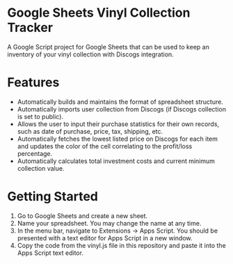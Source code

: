 # Google Sheets Vinyl Collection Tracker
A Google Script project for Google Sheets that can be used to keep an inventory of your vinyl collection with Discogs integration.

# Features
- Automatically builds and maintains the format of spreadsheet structure.
- Automatically imports user collection from Discogs (if Discogs collection is set to public).
- Allows the user to input their purchase statistics for their own records, such as date of purchase, price, tax, shipping, etc.
- Automatically fetches the lowest listed price on Discogs for each item and updates the color of the cell correlating to the profit/loss percentage.
- Automatically calculates total investment costs and current minimum collection value.

# Getting Started
1. Go to Google Sheets and create a new sheet.
2. Name your spreadsheet. You may change the name at any time.
3. In the menu bar, navigate to Extensions -> Apps Script. You should be presented with a text editor for Apps Script in a new window.
4. Copy the code from the vinyl.js file in this repository and paste it into the Apps Script text editor.
